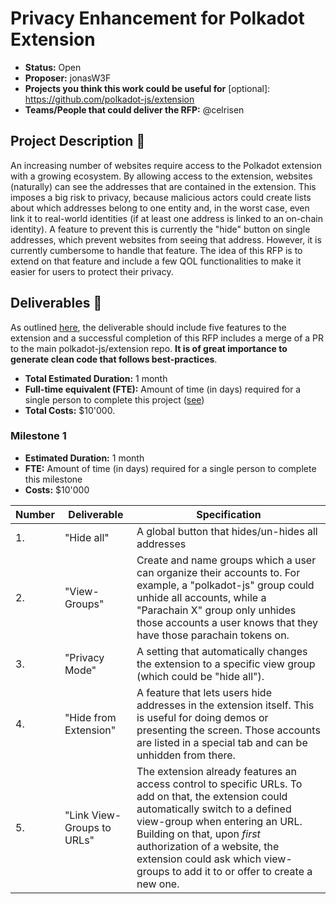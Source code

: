 # Privacy Enhancement for Polkadot Extension

* **Status:** Open
* **Proposer:** jonasW3F
* **Projects you think this work could be useful for** [optional]: https://github.com/polkadot-js/extension
* **Teams/People that could deliver the RFP:** @celrisen

## Project Description :page_facing_up: 

An increasing number of websites require access to the Polkadot extension with a growing ecosystem. By allowing access to the extension, websites (naturally) can see the addresses that are contained in the extension. This imposes a big risk to privacy, because malicious actors could create lists about which addresses belong to one entity and, in the worst case, even link it to real-world identities (if at least one address is linked to an on-chain identity). A feature to prevent this is currently the "hide" button on single addresses, which prevent websites from seeing that address. However, it is currently cumbersome to handle that feature. The idea of this RFP is to extend on that feature and include a few QOL functionalities to make it easier for users to protect their privacy.

## Deliverables :nut_and_bolt:

As outlined [here](https://github.com/polkadot-js/extension/issues/893), the deliverable should include five features to the extension and a successful completion of this RFP includes a merge of a PR to the main polkadot-js/extension repo. **It is of great importance to generate clean code that follows best-practices**. 

* **Total Estimated Duration:** 1 month
* **Full-time equivalent (FTE):**  Amount of time (in days) required for a single person to complete this project ([see](https://en.wikipedia.org/wiki/Full-time_equivalent)) 
* **Total Costs:** $10'000. 

### Milestone 1
 
* **Estimated Duration:** 1 month
* **FTE:**  Amount of time (in days) required for a single person to complete this milestone
* **Costs:** $10'000


| Number | Deliverable | Specification | 
| ------------- | ------------- | ------------- |
| 1. | "Hide all" | A global button that hides/un-hides all addresses |  
| 2.  | "View-Groups" | Create and name groups which a user can organize their accounts to. For example, a "polkadot-js" group could unhide all accounts, while a "Parachain X" group only unhides those accounts a user knows that they have those parachain tokens on. |
| 3. | "Privacy Mode" | A setting that automatically changes the extension to a specific view group (which could be "hide all"). | 
| 4. | "Hide from Extension" | A feature that lets users hide addresses in the extension itself. This is useful for doing demos or presenting the screen. Those accounts are listed in a special tab and can be unhidden from there. | 
| 5. | "Link View-Groups to URLs" | The extension already features an access control to specific URLs. To add on that, the extension could automatically switch to a defined view-group when entering an URL. Building on that, upon *first* authorization of a website, the extension could ask which view-groups to add it to or offer to create a new one. | 
